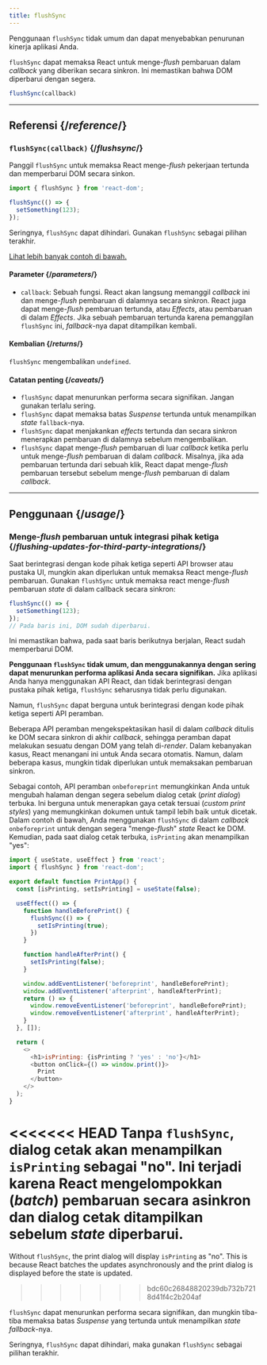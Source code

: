 ```yaml
---
title: flushSync
---
```


<Pitfall>

Penggunaan `flushSync` tidak umum dan dapat menyebabkan penurunan kinerja aplikasi Anda.

</Pitfall>

<Intro>

`flushSync` dapat memaksa React untuk menge-*flush* pembaruan dalam *callback* yang diberikan secara sinkron. Ini memastikan bahwa DOM diperbarui dengan segera.

```js
flushSync(callback)
```

</Intro>

<InlineToc />

---

## Referensi {/*reference*/}

### `flushSync(callback)` {/*flushsync*/}

Panggil `flushSync` untuk memaksa React menge-*flush* pekerjaan tertunda dan memperbarui DOM secara sinkon.

```js
import { flushSync } from 'react-dom';

flushSync(() => {
  setSomething(123);
});
```

Seringnya, `flushSync` dapat dihindari. Gunakan `flushSync` sebagai pilihan terakhir.

[Lihat lebih banyak contoh di bawah.](#usage)

#### Parameter {/*parameters*/}


* `callback`: Sebuah fungsi. React akan langsung memanggil *callback* ini dan menge-*flush* pembaruan di dalamnya secara sinkron. React juga dapat menge-*flush* pembaruan tertunda, atau *Effects*, atau pembaruan di dalam *Effects*. Jika sebuah pembaruan tertunda karena pemanggilan `flushSync` ini, *fallback*-nya dapat ditampilkan kembali.

#### Kembalian {/*returns*/}

`flushSync` mengembalikan `undefined`.

#### Catatan penting {/*caveats*/}

* `flushSync` dapat menurunkan performa secara signifikan. Jangan gunakan terlalu sering.
* `flushSync` dapat memaksa batas *Suspense* tertunda untuk menampilkan *state* `fallback`-nya.
* `flushSync` dapat menjakankan *effects* tertunda dan secara sinkron menerapkan pembaruan di dalamnya sebelum mengembalikan.
* `flushSync` dapat menge-*flush* pembaruan di luar *callback* ketika perlu untuk menge-*flush* pembaruan di dalam *callback*. Misalnya, jika ada pembaruan tertunda dari sebuah klik, React dapat menge-*flush* pembaruan tersebut sebelum menge-*flush* pembaruan di dalam *callback*.

---

## Penggunaan {/*usage*/}

### Menge-*flush* pembaruan untuk integrasi pihak ketiga {/*flushing-updates-for-third-party-integrations*/}

Saat berintegrasi dengan kode pihak ketiga seperti API browser atau pustaka UI, mungkin akan diperlukan untuk memaksa React menge-*flush* pembaruan. Gunakan `flushSync` untuk memaksa react menge-*flush* <CodeStep step={1}>pembaruan *state*</CodeStep> di dalam callback secara sinkron:

```js [[1, 2, "setSomething(123)"]]
flushSync(() => {
  setSomething(123);
});
// Pada baris ini, DOM sudah diperbarui.
```

Ini memastikan bahwa, pada saat baris berikutnya berjalan, React sudah memperbarui DOM.

**Penggunaan `flushSync` tidak umum, dan menggunakannya dengan sering dapat menurunkan performa aplikasi Anda secara signifikan.** Jika aplikasi Anda hanya menggunakan API React, dan tidak berintegrasi dengan pustaka pihak ketiga, `flushSync` seharusnya tidak perlu digunakan.

Namun, `flushSync` dapat berguna untuk berintegrasi dengan kode pihak ketiga seperti API peramban.

Beberapa API peramban mengekspektasikan hasil di dalam *callback* ditulis ke DOM secara sinkron di akhir *callback*, sehingga peramban dapat melakukan sesuatu dengan DOM yang telah di-*render*. Dalam kebanyakan kasus, React menangani ini untuk Anda secara otomatis. Namun, dalam beberapa kasus, mungkin tidak diperlukan untuk memaksakan pembaruan sinkron.

Sebagai contoh, API peramban `onbeforeprint` memungkinkan Anda untuk mengubah halaman dengan segera sebelum dialog cetak (*print dialog*) terbuka. Ini berguna untuk menerapkan gaya cetak tersuai (*custom print styles*) yang memungkinkan dokumen untuk tampil lebih baik untuk dicetak. Dalam contoh di bawah, Anda menggunakan `flushSync` di dalam *callback* `onbeforeprint` untuk dengan segera "menge-*flush*" *state* React ke DOM. Kemudian, pada saat dialog cetak terbuka, `isPrinting` akan menampilkan "yes":

<Sandpack>

```js App.js active
import { useState, useEffect } from 'react';
import { flushSync } from 'react-dom';

export default function PrintApp() {
  const [isPrinting, setIsPrinting] = useState(false);

  useEffect(() => {
    function handleBeforePrint() {
      flushSync(() => {
        setIsPrinting(true);
      })
    }

    function handleAfterPrint() {
      setIsPrinting(false);
    }

    window.addEventListener('beforeprint', handleBeforePrint);
    window.addEventListener('afterprint', handleAfterPrint);
    return () => {
      window.removeEventListener('beforeprint', handleBeforePrint);
      window.removeEventListener('afterprint', handleAfterPrint);
    }
  }, []);

  return (
    <>
      <h1>isPrinting: {isPrinting ? 'yes' : 'no'}</h1>
      <button onClick={() => window.print()}>
        Print
      </button>
    </>
  );
}
```

</Sandpack>

<<<<<<< HEAD
Tanpa `flushSync`, dialog cetak akan menampilkan `isPrinting` sebagai "no". Ini terjadi karena React mengelompokkan (*batch*) pembaruan secara asinkron dan dialog cetak ditampilkan sebelum *state* diperbarui.
=======
Without `flushSync`, the print dialog will display `isPrinting` as "no". This is because React batches the updates asynchronously and the print dialog is displayed before the state is updated.
>>>>>>> bdc60c26848820239db732b7218d41f4c2b204af

<Pitfall>

`flushSync` dapat menurunkan performa secara signifikan, dan mungkin tiba-tiba memaksa batas *Suspense* yang tertunda untuk menampilkan *state* *fallback*-nya.

Seringnya, `flushSync` dapat dihindari, maka gunakan `flushSync` sebagai pilihan terakhir.

</Pitfall>

